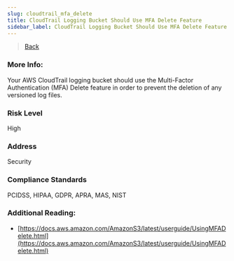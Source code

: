 ```yaml
---
slug: cloudtrail_mfa_delete
title: CloudTrail Logging Bucket Should Use MFA Delete Feature
sidebar_label: CloudTrail Logging Bucket Should Use MFA Delete Feature
---
```

> [Back](../../cloudtrailmonitoring)

### More Info:
Your AWS CloudTrail logging bucket should use the Multi-Factor Authentication (MFA) Delete feature in order to prevent the deletion of any versioned log files.

### Risk Level
High

### Address
Security

### Compliance Standards
PCIDSS, HIPAA, GDPR, APRA, MAS, NIST

### Additional Reading:
- [https://docs.aws.amazon.com/AmazonS3/latest/userguide/UsingMFADelete.html](https://docs.aws.amazon.com/AmazonS3/latest/userguide/UsingMFADelete.html) 

